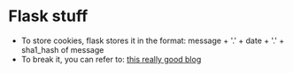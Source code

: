 # Flask stuff
- To store cookies, flask stores it in the format: message + '.' + date + '.' + sha1_hash of message
- To break it, you can refer to: [this really good blog](https://blog.paradoxis.nl/defeating-flasks-session-management-65706ba9d3ce)